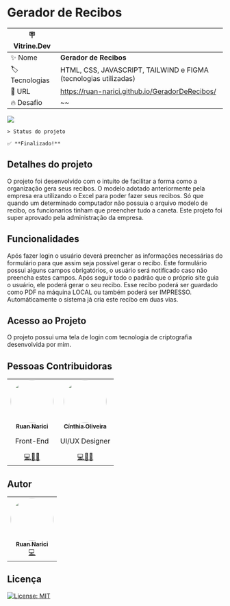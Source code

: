 # Gerador de Recibos

| :placard: Vitrine.Dev |     |
| -------------  | --- |
| :sparkles: Nome        | **Gerador de Recibos**
| :label: Tecnologias | HTML, CSS, JAVASCRIPT, TAILWIND e FIGMA (tecnologias utilizadas)
| :rocket: URL         | https://ruan-narici.github.io/GeradorDeRecibos/
| :fire: Desafio     | ~~

<!-- Inserir imagem com a #vitrinedev ao final do link -->
![](https://via.placeholder.com/1200x500.png?text=imagem+lindona+do+meu+projeto#vitrinedev)

``` 
> Status do projeto 

✅ **Finalizado!**

```
## Detalhes do projeto
O projeto foi desenvolvido com o intuito de facilitar a forma como a organização gera seus recibos. O modelo adotado anteriormente pela empresa era utilizando o Excel para poder fazer seus recibos. Só que quando um determinado computador não possuia o arquivo modelo de recibo, os funcionarios tinham que preencher tudo a caneta. Este projeto foi super aprovado pela administração da empresa.


## Funcionalidades
 Após fazer login o usuário deverá preencher as informações necessárias do formulário para que assim seja possível gerar o recibo. Este formulário possui alguns campos obrigatórios, o usuário será notificado caso não preencha estes campos. Após seguir todo o padrão que o próprio site guia o usuário, ele poderá gerar o seu recibo. Esse recibo poderá ser guardado como PDF na máquina LOCAL ou também poderá ser IMPRESSO. Automáticamente o sistema já cria este recibo em duas vias.

## Acesso ao Projeto
O projeto possui uma tela de login com tecnologia de criptografia desenvolvida por mim.

## Pessoas Contribuidoras

<table>
    <tr>
        <td align="center">
            <a href="https://www.linkedin.com/in/ruan-narici/" target="_blank">
                <img style="border-radius: 50%;" src="https://avatars.githubusercontent.com/u/92829669?s=400&u=946a08e899ba7da8f24022a89417e73cf926341f&v=4" width="100px;" alt=""/>
                <br />
                <sub>
                    <b>Ruan Narici</b>
                </sub>
            </a>
            <br />
            <p>Front-End</p>
            <a href="https://www.linkedin.com/in/ruan-narici/" title="Ruan Narici" target="_blank">💻👨‍💻</a>
        </td>
        <td align="center">
            <a href="https://www.linkedin.com/in/cinthia-oliveira-silva/" target="_blank">
                <img style="border-radius: 50%;" src="https://avatars.githubusercontent.com/u/96092597?v=4" width="100px;" alt=""/>
                <br />
                <sub>
                    <b>Cínthia Oliveira</b>
                </sub>
            </a>
            <br />
            <p>UI/UX Designer</p>
            <a href="https://www.linkedin.com/in/cinthia-oliveira-silva/ "title="Cínthia Oliveira" target="_blank">💻👩‍🎨</a>
        </td>
    </tr>
</table>

## Autor

<table>
    <tr>
        <td align="center">
            <a href="https://www.linkedin.com/in/ruan-narici/" target="_blank">
                <img style="border-radius: 50%;" src="https://avatars.githubusercontent.com/u/92829669?s=400&u=946a08e899ba7da8f24022a89417e73cf926341f&v=4" width="100px;" alt=""/>
                <br />
                <sub>
                    <b>Ruan Narici</b>
                </sub>
            </a>
            <br />
            <a href="https://www.linkedin.com/in/ruan-narici/" title="Ruan Narici" target="_blank">💻</a>
        </td>
    </tr>
</table>

## Licença

[![License: MIT](https://img.shields.io/badge/License-MIT-green.svg)](https://opensource.org/licenses/MIT)

